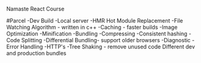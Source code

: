 Namaste React Course 

#Parcel
-Dev Build
-Local server
-HMR Hot Module Replacement
-File Watching Algorithm - written in c++
-Caching - faster builds
-Image Optimization
-Minification
-Bundling
-Compressing
-Consistent hashing
-Code Splitting
-Differential Bundling- support older browsers
-Diagnostic 
-Error Handling
-HTTP's
-Tree Shaking - remove unused code 
Different dev and production bundles
